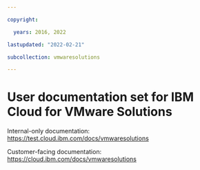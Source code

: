 ```yaml
---

copyright:

  years: 2016, 2022

lastupdated: "2022-02-21"

subcollection: vmwaresolutions

---
```


# User documentation set for IBM Cloud for VMware Solutions

Internal-only documentation: https://test.cloud.ibm.com/docs/vmwaresolutions

Customer-facing documentation: https://cloud.ibm.com/docs/vmwaresolutions
